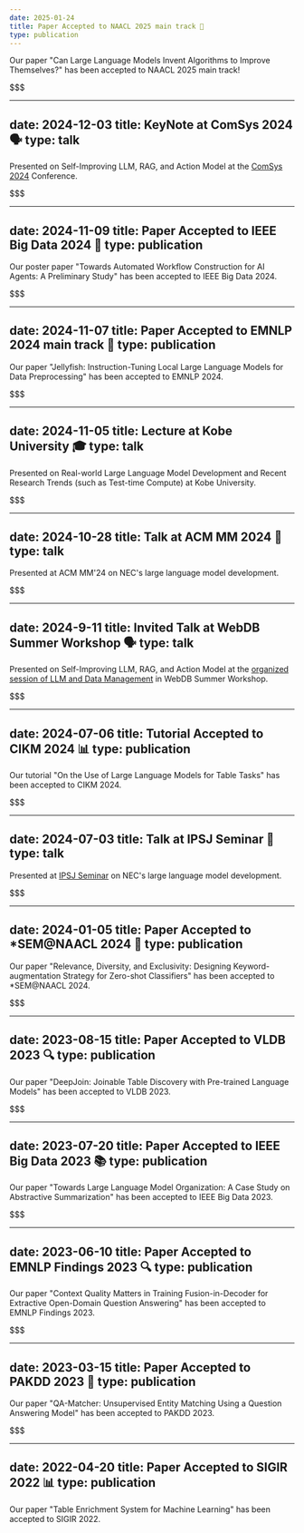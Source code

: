 ```yaml
---
date: 2025-01-24
title: Paper Accepted to NAACL 2025 main track 🤖
type: publication
---
```

Our paper "Can Large Language Models Invent Algorithms to Improve Themselves?" has been accepted to NAACL 2025 main track!

$$$

---
date: 2024-12-03
title: KeyNote at ComSys 2024 🗣️
type: talk
---
Presented on Self-Improving LLM, RAG, and Action Model at the <a href="https://sigos.ipsj.or.jp/event/comsys2024/#program">ComSys 2024</a> Conference.

$$$

---
date: 2024-11-09
title: Paper Accepted to IEEE Big Data 2024 🤖
type: publication
---
Our poster paper "Towards Automated Workflow Construction for AI Agents: A Preliminary Study" has been accepted to IEEE Big Data 2024.

$$$

---
date: 2024-11-07
title: Paper Accepted to EMNLP 2024 main track 🪼
type: publication
---
Our paper "Jellyfish: Instruction-Tuning Local Large Language Models for Data Preprocessing" has been accepted to EMNLP 2024.

$$$

---
date: 2024-11-05
title: Lecture at Kobe University 🎓
type: talk
---
Presented on Real-world Large Language Model Development and Recent Research Trends (such as Test-time Compute) at Kobe University.

$$$

---
date: 2024-10-28
title: Talk at ACM MM 2024 🎯
type: talk
---
Presented at ACM MM'24 on NEC's large language model development.

$$$

---
date: 2024-9-11
title: Invited Talk at WebDB Summer Workshop 🗣️
type: talk
---
Presented on Self-Improving LLM, RAG, and Action Model at the <a href="https://yangcao888.github.io/llm-workshop-2024/">organized session of LLM and Data Management</a> in WebDB Summer Workshop.

$$$

---
date: 2024-07-06
title: Tutorial Accepted to CIKM 2024 📊
type: publication
---
Our tutorial "On the Use of Large Language Models for Table Tasks" has been accepted to CIKM 2024.

$$$

---
date: 2024-07-03
title: Talk at IPSJ Seminar 🎤
type: talk
---
Presented at [IPSJ Seminar](https://www.ipsj.or.jp/event/seminar/2024/program03.html) on NEC's large language model development.

$$$

---
date: 2024-01-05
title: Paper Accepted to *SEM@NAACL 2024 🎯
type: publication
---
Our paper "Relevance, Diversity, and Exclusivity: Designing Keyword-augmentation Strategy for Zero-shot Classifiers" has been accepted to *SEM@NAACL 2024.

$$$

---
date: 2023-08-15
title: Paper Accepted to VLDB 2023 🔍
type: publication
---
Our paper "DeepJoin: Joinable Table Discovery with Pre-trained Language Models" has been accepted to VLDB 2023.

$$$

---
date: 2023-07-20
title: Paper Accepted to IEEE Big Data 2023 📚
type: publication
---
Our paper "Towards Large Language Model Organization: A Case Study on Abstractive Summarization" has been accepted to IEEE Big Data 2023.

$$$

---
date: 2023-06-10
title: Paper Accepted to EMNLP Findings 2023 🔍
type: publication
---
Our paper "Context Quality Matters in Training Fusion-in-Decoder for Extractive Open-Domain Question Answering" has been accepted to EMNLP Findings 2023.

$$$

---
date: 2023-03-15
title: Paper Accepted to PAKDD 2023 🤝
type: publication
---
Our paper "QA-Matcher: Unsupervised Entity Matching Using a Question Answering Model" has been accepted to PAKDD 2023.

$$$

---
date: 2022-04-20
title: Paper Accepted to SIGIR 2022 📊
type: publication
---
Our paper "Table Enrichment System for Machine Learning" has been accepted to SIGIR 2022.
